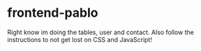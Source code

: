 # frontend-pablo

Right know im doing the tables, user and contact. Also follow the instructions to not get lost on CSS and JavaScript!
